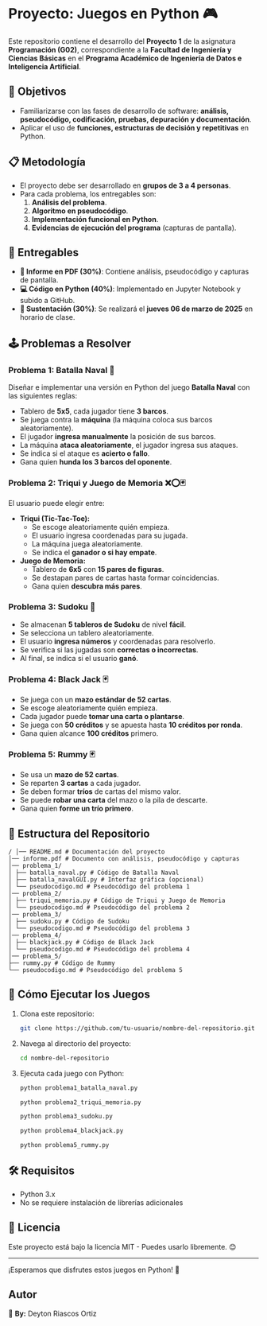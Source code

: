 # Proyecto: Juegos en Python 🎮

Este repositorio contiene el desarrollo del **Proyecto 1** de la asignatura **Programación (G02)**, correspondiente a la **Facultad de Ingeniería y Ciencias Básicas** en el **Programa Académico de Ingeniería de Datos e Inteligencia Artificial**.

## 📌 Objetivos
- Familiarizarse con las fases de desarrollo de software: **análisis, pseudocódigo, codificación, pruebas, depuración y documentación**.
- Aplicar el uso de **funciones, estructuras de decisión y repetitivas** en Python.

## 📋 Metodología
- El proyecto debe ser desarrollado en **grupos de 3 a 4 personas**.
- Para cada problema, los entregables son:
  1. **Análisis del problema**.
  2. **Algoritmo en pseudocódigo**.
  3. **Implementación funcional en Python**.
  4. **Evidencias de ejecución del programa** (capturas de pantalla).

## 📂 Entregables
- **📄 Informe en PDF (30%)**: Contiene análisis, pseudocódigo y capturas de pantalla.
- **💻 Código en Python (40%)**: Implementado en Jupyter Notebook y subido a GitHub.
- **🎤 Sustentación (30%)**: Se realizará el **jueves 06 de marzo de 2025** en horario de clase.

## 🕹️ Problemas a Resolver

### **Problema 1: Batalla Naval** 🚢
Diseñar e implementar una versión en Python del juego **Batalla Naval** con las siguientes reglas:
- Tablero de **5x5**, cada jugador tiene **3 barcos**.
- Se juega contra la **máquina** (la máquina coloca sus barcos aleatoriamente).
- El jugador **ingresa manualmente** la posición de sus barcos.
- La máquina **ataca aleatoriamente**, el jugador ingresa sus ataques.
- Se indica si el ataque es **acierto o fallo**.
- Gana quien **hunda los 3 barcos del oponente**.

### **Problema 2: Triqui y Juego de Memoria** ❌⭕🃏
El usuario puede elegir entre:
- **Triqui (Tic-Tac-Toe):**
  - Se escoge aleatoriamente quién empieza.
  - El usuario ingresa coordenadas para su jugada.
  - La máquina juega aleatoriamente.
  - Se indica el **ganador o si hay empate**.
- **Juego de Memoria:**
  - Tablero de **6x5** con **15 pares de figuras**.
  - Se destapan pares de cartas hasta formar coincidencias.
  - Gana quien **descubra más pares**.

### **Problema 3: Sudoku** 🔢
- Se almacenan **5 tableros de Sudoku** de nivel **fácil**.
- Se selecciona un tablero aleatoriamente.
- El usuario **ingresa números** y coordenadas para resolverlo.
- Se verifica si las jugadas son **correctas o incorrectas**.
- Al final, se indica si el usuario **ganó**.

### **Problema 4: Black Jack** 🃏
- Se juega con un **mazo estándar de 52 cartas**.
- Se escoge aleatoriamente quién empieza.
- Cada jugador puede **tomar una carta o plantarse**.
- Se juega con **50 créditos** y se apuesta hasta **10 créditos por ronda**.
- Gana quien alcance **100 créditos** primero.

### **Problema 5: Rummy** 🃏
- Se usa un **mazo de 52 cartas**.
- Se reparten **3 cartas** a cada jugador.
- Se deben formar **tríos** de cartas del mismo valor.
- Se puede **robar una carta** del mazo o la pila de descarte.
- Gana quien **forme un trío primero**.

## 📂 Estructura del Repositorio
```
/ │── README.md # Documentación del proyecto
│── informe.pdf # Documento con análisis, pseudocódigo y capturas
│── problema_1/
│ ├── batalla_naval.py # Código de Batalla Naval
│ ├── batalla_navalGUI.py # Interfaz gráfica (opcional)
│ └── pseudocodigo.md # Pseudocódigo del problema 1
│── problema_2/
│ ├── triqui_memoria.py # Código de Triqui y Juego de Memoria
│ └── pseudocodigo.md # Pseudocódigo del problema 2
│── problema_3/
│ ├── sudoku.py # Código de Sudoku
│ └── pseudocodigo.md # Pseudocódigo del problema 3
│── problema_4/
│ ├── blackjack.py # Código de Black Jack
│ └── pseudocodigo.md # Pseudocódigo del problema 4
│── problema_5/
├── rummy.py # Código de Rummy
└── pseudocodigo.md # Pseudocódigo del problema 5
```

## 🚀 Cómo Ejecutar los Juegos
1. Clona este repositorio:
   ```bash
   git clone https://github.com/tu-usuario/nombre-del-repositorio.git
   ```
2. Navega al directorio del proyecto:
   ```bash
   cd nombre-del-repositorio
   ```
3. Ejecuta cada juego con Python:
   ```bash
   python problema1_batalla_naval.py
   ```
   ```bash
   python problema2_triqui_memoria.py
   ```
   ```bash
   python problema3_sudoku.py
   ```
   ```bash
   python problema4_blackjack.py
   ```
   ```bash
   python problema5_rummy.py
   ```

## 🛠 Requisitos
- Python 3.x
- No se requiere instalación de librerías adicionales

## 📜 Licencia
Este proyecto está bajo la licencia MIT - Puedes usarlo libremente. 😊

---
¡Esperamos que disfrutes estos juegos en Python! 🚀

## Autor
📌 **By:** Deyton Riascos Ortiz